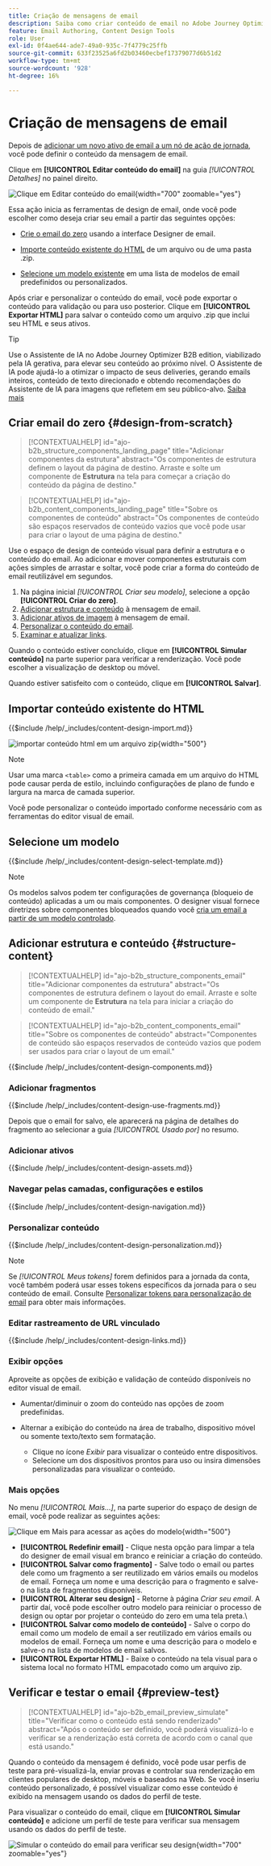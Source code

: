 ```yaml
---
title: Criação de mensagens de email
description: Saiba como criar conteúdo de email no Adobe Journey Optimizer B2B. Use modelos, importações do HTML e ferramentas alimentadas por IA para personalizar e otimizar suas comunicações por email.
feature: Email Authoring, Content Design Tools
role: User
exl-id: 0f4ae644-ade7-49a0-935c-7f4779c25ffb
source-git-commit: 633f23525a6fd2b03460ecbef17379077d6b51d2
workflow-type: tm+mt
source-wordcount: '928'
ht-degree: 16%

---
```


# Criação de mensagens de email

Depois de [adicionar um novo ativo de email<!-- or duplicated --> a um nó de ação de jornada](./add-email.md), você pode definir o conteúdo da mensagem de email.

Clique em **[!UICONTROL Editar conteúdo do email]** na guia _[!UICONTROL Detalhes]_ no painel direito.

![Clique em Editar conteúdo do email ](./assets/add-email-content.png){width="700" zoomable="yes"}

Essa ação inicia as ferramentas de design de email, onde você pode escolher como deseja criar seu email a partir das seguintes opções:

* [Crie o email do zero](#design-your-email-from-scratch) usando a interface Designer de email.

* [Importe conteúdo existente do HTML](#import-existing-html-content) de um arquivo ou de uma pasta .zip.

* [Selecione um modelo existente](#select-a-template) em uma lista de modelos de email predefinidos ou personalizados.

Após criar e personalizar o conteúdo do email, você pode exportar o conteúdo para validação ou para uso posterior. Clique em **[!UICONTROL Exportar HTML]** para salvar o conteúdo como um arquivo .zip que inclui seu HTML e seus ativos.

>[!TIP]
>
>Use o Assistente de IA no Adobe Journey Optimizer B2B edition, viabilizado pela IA gerativa, para elevar seu conteúdo ao próximo nível. O Assistente de IA pode ajudá-lo a otimizar o impacto de seus deliveries, gerando emails inteiros, conteúdo de texto direcionado e obtendo recomendações do Assistente de IA para imagens que refletem em seu público-alvo. [Saiba mais](./ai-assistant-emails.md)

## Criar email do zero {#design-from-scratch}

>[!CONTEXTUALHELP]
>id="ajo-b2b_structure_components_landing_page"
>title="Adicionar componentes da estrutura"
>abstract="Os componentes de estrutura definem o layout da página de destino. Arraste e solte um componente de **Estrutura** na tela para começar a criação do conteúdo da página de destino."

>[!CONTEXTUALHELP]
>id="ajo-b2b_content_components_landing_page"
>title="Sobre os componentes de conteúdo"
>abstract="Os componentes de conteúdo são espaços reservados de conteúdo vazios que você pode usar para criar o layout de uma página de destino."

Use o espaço de design de conteúdo visual para definir a estrutura e o conteúdo do email. Ao adicionar e mover componentes estruturais com ações simples de arrastar e soltar, você pode criar a forma do conteúdo de email reutilizável em segundos.

1. Na página inicial _[!UICONTROL Criar seu modelo]_, selecione a opção **[!UICONTROL Criar do zero]**.
1. [Adicionar estrutura e conteúdo](#add-structure-and-content) à mensagem de email.
1. [Adicionar ativos de imagem](#add-assets) à mensagem de email.
1. [Personalizar o conteúdo do email](#personalize-content).
1. [Examinar e atualizar links](#preview-and-edit-linked-urls).

<!-- If needed, you can further personalize your email by clicking **[!UICONTROL Switch to code editor]** from the advanced menu. The code editor allows you to edit the email source code, such as adding tracking or custom HTML tags.

>[!CAUTION]
>
>You cannot revert back to the visual designer for this email after switching to the code editor. -->

Quando o conteúdo estiver concluído, clique em **[!UICONTROL Simular conteúdo]** na parte superior para verificar a renderização. Você pode escolher a visualização de desktop ou móvel.

Quando estiver satisfeito com o conteúdo, clique em **[!UICONTROL Salvar]**.

## Importar conteúdo existente do HTML

{{$include /help/_includes/content-design-import.md}}

![importar conteúdo html em um arquivo zip](./assets/email-import-zip-file.png){width="500"}

>[!NOTE]
>
>Usar uma marca `<table>` como a primeira camada em um arquivo do HTML pode causar perda de estilo, incluindo configurações de plano de fundo e largura na marca de camada superior.

Você pode personalizar o conteúdo importado conforme necessário com as ferramentas do editor visual de email.

## Selecione um modelo

{{$include /help/_includes/content-design-select-template.md}}

>[!NOTE]
>
> Os modelos salvos podem ter configurações de governança (bloqueio de conteúdo) aplicadas a um ou mais componentes. O designer visual fornece diretrizes sobre componentes bloqueados quando você [cria um email a partir de um modelo controlado](./email-authoring-governance.md).

## Adicionar estrutura e conteúdo {#structure-content}

>[!CONTEXTUALHELP]
>id="ajo-b2b_structure_components_email"
>title="Adicionar componentes da estrutura"
>abstract="Os componentes de estrutura definem o layout do email. Arraste e solte um componente de **Estrutura** na tela para iniciar a criação do conteúdo de email."

>[!CONTEXTUALHELP]
>id="ajo-b2b_content_components_email"
>title="Sobre os componentes de conteúdo"
>abstract="Componentes de conteúdo são espaços reservados de conteúdo vazios que podem ser usados para criar o layout de um email."

{{$include /help/_includes/content-design-components.md}}

### Adicionar fragmentos

{{$include /help/_includes/content-design-use-fragments.md}}

Depois que o email for salvo, ele aparecerá na página de detalhes do fragmento ao selecionar a guia _[!UICONTROL Usado por]_ no resumo.

### Adicionar ativos

{{$include /help/_includes/content-design-assets.md}}

### Navegar pelas camadas, configurações e estilos

{{$include /help/_includes/content-design-navigation.md}}

### Personalizar conteúdo

{{$include /help/_includes/content-design-personalization.md}}

>[!NOTE]
>
>Se _[!UICONTROL Meus tokens]_ forem definidos para a jornada da conta, você também poderá usar esses tokens específicos da jornada para o seu conteúdo de email. Consulte [Personalizar tokens para personalização de email](./personalization-my-tokens.md) para obter mais informações.

### Editar rastreamento de URL vinculado

{{$include /help/_includes/content-design-links.md}}

### Exibir opções

Aproveite as opções de exibição e validação de conteúdo disponíveis no editor visual de email.

* Aumentar/diminuir o zoom do conteúdo nas opções de zoom predefinidas.

* Alternar a exibição do conteúdo na área de trabalho, dispositivo móvel ou somente texto/texto sem formatação.
   * Clique no ícone _Exibir_ para visualizar o conteúdo entre dispositivos.
   * Selecione um dos dispositivos prontos para uso ou insira dimensões personalizadas para visualizar o conteúdo.

### Mais opções

No menu _[!UICONTROL Mais...]_, na parte superior do espaço de design de email, você pode realizar as seguintes ações:

![Clique em Mais para acessar as ações do modelo](./assets/email-designer-more-menu.png){width="500"}

* **[!UICONTROL Redefinir email]** - Clique nesta opção para limpar a tela do designer de email visual em branco e reiniciar a criação do conteúdo.
* **[!UICONTROL Salvar como fragmento]** - Salve todo o email ou partes dele como um fragmento a ser reutilizado em vários emails ou modelos de email. Forneça um nome e uma descrição para o fragmento e salve-o na lista de fragmentos disponíveis.
* **[!UICONTROL Alterar seu design]** - Retorne à página _Criar seu email_. A partir daí, você pode escolher outro modelo para reiniciar o processo de design ou optar por projetar o conteúdo do zero em uma tela preta.\
* **[!UICONTROL Salvar como modelo de conteúdo]** - Salve o corpo do email como um modelo de email a ser reutilizado em vários emails ou modelos de email. Forneça um nome e uma descrição para o modelo e salve-o na lista de modelos de email salvos.
* **[!UICONTROL Exportar HTML]** - Baixe o conteúdo na tela visual para o sistema local no formato HTML empacotado como um arquivo zip.

## Verificar e testar o email {#preview-test}

>[!CONTEXTUALHELP]
>id="ajo-b2b_email_preview_simulate"
>title="Verificar como o conteúdo está sendo renderizado"
>abstract="Após o conteúdo ser definido, você poderá visualizá-lo e verificar se a renderização está correta de acordo com o canal que está usando."

Quando o conteúdo da mensagem é definido, você pode usar perfis de teste para pré-visualizá-la, enviar provas e controlar sua renderização em clientes populares de desktop, móveis e baseados na Web. Se você inseriu conteúdo personalizado, é possível visualizar como esse conteúdo é exibido na mensagem usando os dados do perfil de teste.

Para visualizar o conteúdo do email, clique em **[!UICONTROL Simular conteúdo]** e adicione um perfil de teste para verificar sua mensagem usando os dados do perfil de teste.

![Simular o conteúdo do email para verificar seu design](./assets/email-designer-simulate-content.png){width="700" zoomable="yes"}
